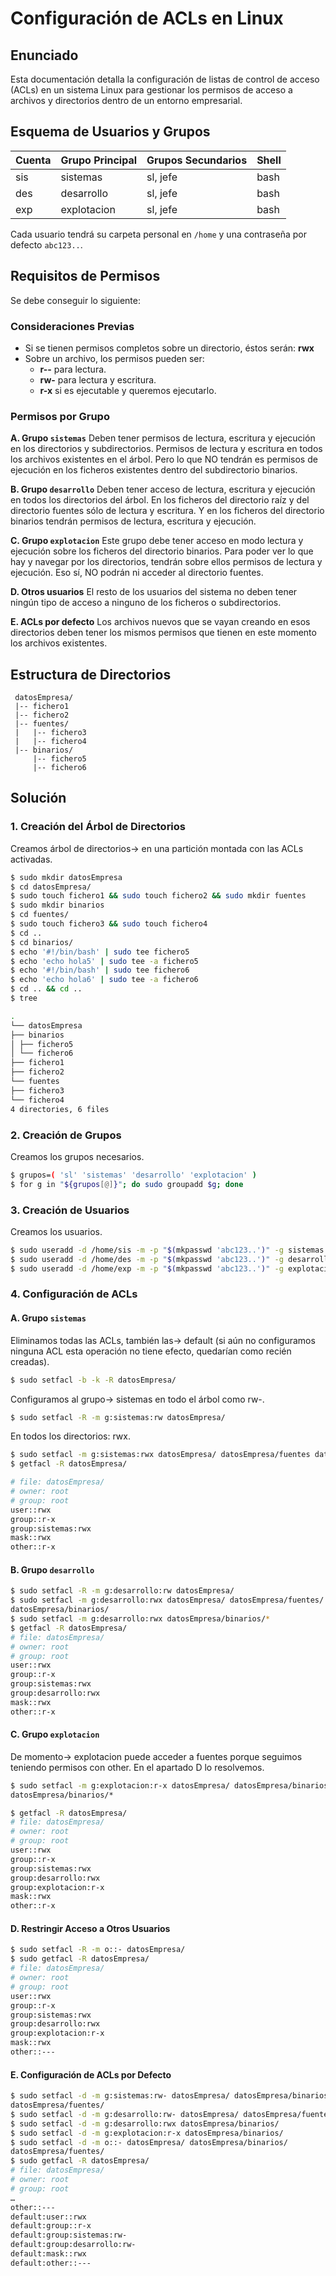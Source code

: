 # **Configuración de ACLs en Linux**

## Enunciado

Esta documentación detalla la configuración de listas de control de acceso (ACLs) en un sistema Linux para gestionar los permisos de acceso a archivos y directorios dentro de un entorno empresarial.

## Esquema de Usuarios y Grupos

| Cuenta | Grupo Principal | Grupos Secundarios | Shell |
| ------ | --------------- | ------------------ | ----- |
| sis    | sistemas        | sl, jefe           | bash  |
| des    | desarrollo      | sl, jefe           | bash  |
| exp    | explotacion     | sl, jefe           | bash  |

Cada usuario tendrá su carpeta personal en `/home` y una contraseña por defecto `abc123..`.

## Requisitos de Permisos

Se debe conseguir lo siguiente:

### Consideraciones Previas

- Si se tienen permisos completos sobre un directorio, éstos serán: **rwx**
- Sobre un archivo, los permisos pueden ser:
  - **r--** para lectura.
  - **rw-** para lectura y escritura.
  - **r-x** si es ejecutable y queremos ejecutarlo.

### Permisos por Grupo

**A. Grupo `sistemas`**
Deben tener permisos de lectura, escritura y ejecución en los directorios y subdirectorios. Permisos de lectura y escritura en todos los archivos existentes en el árbol. Pero lo que NO tendrán es permisos de ejecución en los ficheros existentes dentro del subdirectorio binarios.

**B. Grupo `desarrollo`**
Deben tener acceso de lectura, escritura y ejecución en todos los directorios del árbol. En los ficheros del directorio raíz y del directorio fuentes sólo de lectura y escritura. Y en los ficheros del directorio binarios tendrán permisos de lectura, escritura y ejecución.

**C. Grupo `explotacion`**
Este grupo debe tener acceso en modo lectura y ejecución sobre los ficheros del directorio binarios. Para poder ver lo que hay y navegar por los directorios, tendrán sobre ellos permisos de lectura y ejecución. Eso sí, NO podrán ni acceder al directorio fuentes.

**D. Otros usuarios**
El resto de los usuarios del sistema no deben tener ningún tipo de acceso a ninguno de los ficheros o subdirectorios.

**E. ACLs por defecto**
Los archivos nuevos que se vayan creando en esos directorios deben tener los mismos permisos que tienen en este momento los archivos existentes.

## Estructura de Directorios

```
 datosEmpresa/
 |-- fichero1
 |-- fichero2
 |-- fuentes/
 |   |-- fichero3
 |   |-- fichero4
 |-- binarios/
     |-- fichero5
     |-- fichero6
```

## Solución

### 1. Creación del Árbol de Directorios

Creamos árbol de directorios→ en una partición montada con las ACLs activadas.

```bash
$ sudo mkdir datosEmpresa
$ cd datosEmpresa/
$ sudo touch fichero1 && sudo touch fichero2 && sudo mkdir fuentes
$ sudo mkdir binarios
$ cd fuentes/
$ sudo touch fichero3 && sudo touch fichero4
$ cd ..
$ cd binarios/
$ echo '#!/bin/bash' | sudo tee fichero5
$ echo 'echo hola5' | sudo tee -a fichero5
$ echo '#!/bin/bash' | sudo tee fichero6
$ echo 'echo hola6' | sudo tee -a fichero6
$ cd .. && cd ..
$ tree
```

```bash
.
└── datosEmpresa
├── binarios
│ ├── fichero5
│ └── fichero6
├── fichero1
├── fichero2
└── fuentes
├── fichero3
└── fichero4
4 directories, 6 files
```

### 2. Creación de Grupos

Creamos los grupos necesarios.

```bash
$ grupos=( 'sl' 'sistemas' 'desarrollo' 'explotacion' )
$ for g in "${grupos[@]}"; do sudo groupadd $g; done
```

### 3. Creación de Usuarios

Creamos los usuarios.

```bash
$ sudo useradd -d /home/sis -m -p "$(mkpasswd 'abc123..')" -g sistemas -G sl,$(groups jefe | cut -d ' ' -f 4- | tr ' ' ',') -s /bin/bash sis
$ sudo useradd -d /home/des -m -p "$(mkpasswd 'abc123..')" -g desarrollo -G sl,$(groups jefe | cut -d ' ' -f 4- | tr ' ' ',') -s /bin/bash des
$ sudo useradd -d /home/exp -m -p "$(mkpasswd 'abc123..')" -g explotacion -G sl,$(groups jefe | cut -d ' ' -f 4- | tr ' ' ',') -s /bin/bash exp
```

### 4. Configuración de ACLs

#### A. Grupo `sistemas`

Eliminamos todas las ACLs, también las→ default (si aún no configuramos ninguna ACL esta operación no tiene efecto, quedarían como recién creadas).

```bash
$ sudo setfacl -b -k -R datosEmpresa/
```

Configuramos al grupo→ sistemas en todo el árbol como rw-.

```bash
$ sudo setfacl -R -m g:sistemas:rw datosEmpresa/
```

En todos los directorios: rwx.

```bash
$ sudo setfacl -m g:sistemas:rwx datosEmpresa/ datosEmpresa/fuentes datosEmpresa/binarios
$ getfacl -R datosEmpresa/

# file: datosEmpresa/
# owner: root
# group: root
user::rwx
group::r-x
group:sistemas:rwx
mask::rwx
other::r-x
```

#### B. Grupo `desarrollo`

```bash
$ sudo setfacl -R -m g:desarrollo:rw datosEmpresa/
$ sudo setfacl -m g:desarrollo:rwx datosEmpresa/ datosEmpresa/fuentes/
datosEmpresa/binarios/
$ sudo setfacl -m g:desarrollo:rwx datosEmpresa/binarios/*
$ getfacl -R datosEmpresa/
# file: datosEmpresa/
# owner: root
# group: root
user::rwx
group::r-x
group:sistemas:rwx
group:desarrollo:rwx
mask::rwx
other::r-x
```

#### C. Grupo `explotacion`

De momento→ explotacion puede acceder a fuentes porque seguimos teniendo permisos con other. En el apartado D lo resolvemos.

```bash
$ sudo setfacl -m g:explotacion:r-x datosEmpresa/ datosEmpresa/binarios/
datosEmpresa/binarios/*

$ getfacl -R datosEmpresa/
# file: datosEmpresa/
# owner: root
# group: root
user::rwx
group::r-x
group:sistemas:rwx
group:desarrollo:rwx
group:explotacion:r-x
mask::rwx
other::r-x
```

#### D. Restringir Acceso a Otros Usuarios

```bash
$ sudo setfacl -R -m o::- datosEmpresa/
$ sudo getfacl -R datosEmpresa/
# file: datosEmpresa/
# owner: root
# group: root
user::rwx
group::r-x
group:sistemas:rwx
group:desarrollo:rwx
group:explotacion:r-x
mask::rwx
other::---
```

#### E. Configuración de ACLs por Defecto

```bash
$ sudo setfacl -d -m g:sistemas:rw- datosEmpresa/ datosEmpresa/binarios/
datosEmpresa/fuentes/
$ sudo setfacl -d -m g:desarrollo:rw- datosEmpresa/ datosEmpresa/fuentes/
$ sudo setfacl -d -m g:desarrollo:rwx datosEmpresa/binarios/
$ sudo setfacl -d -m g:explotacion:r-x datosEmpresa/binarios/
$ sudo setfacl -d -m o::- datosEmpresa/ datosEmpresa/binarios/
datosEmpresa/fuentes/
$ sudo getfacl -R datosEmpresa/
# file: datosEmpresa/
# owner: root
# group: root
…
other::---
default:user::rwx
default:group::r-x
default:group:sistemas:rw-
default:group:desarrollo:rw-
default:mask::rwx
default:other::---
```
